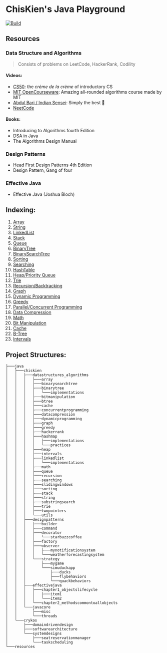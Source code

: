 # ChisKien's Java Playground

[![Build](https://github.com/chiskien/datastructure-and-algorithms/actions/workflows/build.yml/badge.svg?branch=master)](https://github.com/chiskien/datastructure-and-algorithms/actions/workflows/build.yml)

## Resources

### Data Structure and Algorithms

> Consists of problems on LeetCode, HackerRank, Codility

#### Videos:

- [CS50](https://www.youtube.com/watch?v=X8h4dq9Hzq8): the _crème de la crème_ of introductory CS
- [MIT OpenCourseware](https://www.youtube.com/watch?v=ZA-tUyM_y7s&list=PLUl4u3cNGP63EdVPNLG3ToM6LaEUuStEY): Amazing all-rounded algorithms course made by MIT
- [Abdul Bari / Indian Sensei](https://www.youtube.com/watch?v=0IAPZzGSbME&list=PLDN4rrl48XKpZkf03iYFl-O29szjTrs_O): Simply the best 🤣
- [NeetCode](https://neetcode.io/roadmap)

#### Books: 

- Introducing to Algorithms fourth Edition
- DSA in Java 
- The Algorithms Design Manual

### Design Patterns

- Head First Design Patterns 4th Edition
- Design Pattern, Gang of four

### Effective Java

- Effective Java (Joshua Bloch)


## Indexing:

1. [Array](src/main/java/chiskien/datastructures_algorithms/array)
2. [String](src/main/java/chiskien/datastructures_algorithms/string)
3. [LinkedList](src/main/java/chiskien/datastructures_algorithms/linkedlist)
4. [Stack](src/main/java/chiskien/datastructures_algorithms/stack)
5. [Queue](src/main/java/chiskien/datastructures_algorithms/queue)
6. [BinaryTree](src/main/java/chiskien/datastructures_algorithms/binarytree)
7. [BinarySearchTree](src/main/java/chiskien/datastructures_algorithms/binarysearchtree)
8. [Sorting](src/main/java/chiskien/datastructures_algorithms/sorting)
9. [Searching](src/main/java/chiskien/datastructures_algorithms/searching)
10. [HashTable](src/main/java/chiskien/datastructures_algorithms/hashmap)
11. [Heap/Priority Queue](src/main/java/chiskien/datastructures_algorithms/heap)
12. [Trie](src/main/java/chiskien/datastructures_algorithms/trie)
13. [Recursion/Backtracking](src/main/java/chiskien/datastructures_algorithms/recursion)
14. [Graph](src/main/java/chiskien/datastructures_algorithms/graph)
15. [Dynamic Programming](src/main/java/chiskien/datastructures_algorithms/dynamicprogramming)
16. [Greedy](src/main/java/chiskien/datastructures_algorithms/greedy)
17. [Parallel/Concurrent Programming](src/main/java/chiskien/datastructures_algorithms/concurrentprogramming)
18. [Data Compression](src/main/java/chiskien/datastructures_algorithms/datacompression)
19. [Math](src/main/java/chiskien/datastructures_algorithms/math)
20. [Bit Manipulation](src/main/java/chiskien/datastructures_algorithms/bitmanipulation)
21. [Cache](src/main/java/chiskien/datastructures_algorithms/cache)
22. [B-Tree](src/main/java/chiskien/datastructures_algorithms/btree)
23. [Intervals](src/main/java/chiskien/datastructures_algorithms/intervals)

## Project Structures:

```shell
├───java
│   ├───chiskien
│   │   ├───datastructures_algorithms
│   │   │   ├───array
│   │   │   ├───binarysearchtree
│   │   │   ├───binarytree
│   │   │   │   └───implementations
│   │   │   ├───bitmanipulation
│   │   │   ├───btree
│   │   │   ├───cache
│   │   │   ├───concurrentprogramming
│   │   │   ├───datacompression
│   │   │   ├───dynamicprogramming
│   │   │   ├───graph
│   │   │   ├───greedy
│   │   │   ├───hackerrank
│   │   │   ├───hashmap
│   │   │   │   ├───implementations
│   │   │   │   └───practices
│   │   │   ├───heap
│   │   │   ├───intervals
│   │   │   ├───linkedlist
│   │   │   │   └───implementations
│   │   │   ├───math
│   │   │   ├───queue
│   │   │   ├───recursion
│   │   │   ├───searching
│   │   │   ├───slidingwindows
│   │   │   ├───sorting
│   │   │   ├───stack
│   │   │   ├───string
│   │   │   ├───substringsearch
│   │   │   ├───trie
│   │   │   ├───twopointers
│   │   │   └───utils
│   │   ├───designpatterns
│   │   │   ├───builder
│   │   │   ├───command
│   │   │   ├───decorator
│   │   │   │   └───starbuzzcoffee
│   │   │   ├───factory
│   │   │   ├───observer
│   │   │   │   ├───mynotificationsystem
│   │   │   │   └───weatherforecastingsystem
│   │   │   └───strategy
│   │   │       ├───mygame
│   │   │       └───simuduckapp
│   │   │           ├───ducks
│   │   │           ├───flybehaviors
│   │   │           └───quackbehaviors
│   │   ├───effectivejava
│   │   │   ├───chapter1_objectslifecycle
│   │   │   │   ├───item1
│   │   │   │   └───item2
│   │   │   └───chapter2_methodscommontoallobjects
│   │   └───javacore
│   │       ├───misc
│   │       └───threads
│   └───crykos
│       ├───domaindrivendesign
│       ├───softwarearchitecture
│       └───systemdesigns
│           ├───seatreservationmanager
│           └───taskscheduling
└───resources

```